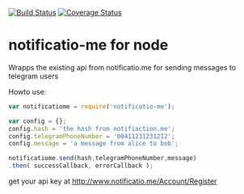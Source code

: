 [![Build Status](https://travis-ci.org/longstone/notificatio-me.svg?branch=master)](https://travis-ci.org/longstone/notificatio-me)
[![Coverage Status](https://coveralls.io/repos/longstone/notificatio-me/badge.svg?branch=master)](https://coveralls.io/r/longstone/notificatio-me?branch=master)

# notificatio-me for node

Wrapps the existing api from notificatio.me for sending messages to telegram users

Howto use:

```javascript
var notificatiome = require('notificatio-me');

var config = {};
config.hash = 'the hash from notifiaction.me';
config.telegramPhoneNumber = '00411231231212';
config.message = 'a message from alice to bob';

notificatiome.send(hash,telegramPhoneNumber,message)
.then( successCallback, errorCallback );
```
get your api key at http://www.notificatio.me/Account/Register